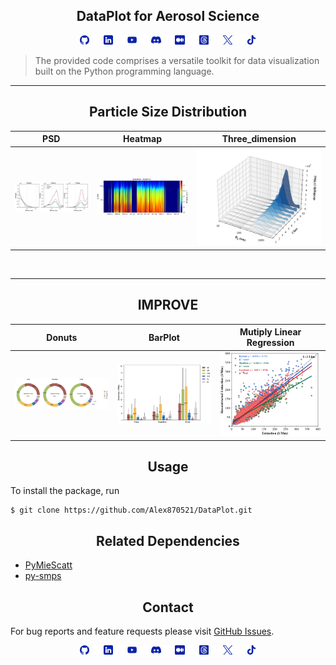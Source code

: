 ## <div align="center">DataPlot for Aerosol Science</div>


<div align="center">

  <a href="https://github.com/Alex870521/DataPlot"><img src="assets/media/logo-social-github.png" width="3%" alt="Alex870521 GitHub"></a>
  <img src="assets/media/logo-transparent.png" width="3%">
  <a href="https://www.linkedin.com/in/Alex870521/"><img src="assets/media/logo-social-linkedin.png" width="3%" alt="Alex870521 LinkedIn"></a>
  <img src="assets/media/logo-transparent.png" width="3%">
  <a href="https://www.youtube.com/@user-zc9nd2wn1i"><img src="assets/media/logo-social-youtube.png" width="3%" alt="Alex870521 YouTube"></a>
  <img src="assets/media/logo-transparent.png" width="3%">
  <a href="https://www.youtube.com/@user-zc9nd2wn1i"><img src="assets/media/logo-social-discord.png" width="3%" alt="Alex870521 Discord"></a>
  <img src="assets/media/logo-transparent.png" width="3%">
  <a href="https://medium.com/@alex870521"><img src="assets/media/logo-social-medium.png" width="3%" alt="Alex870521 Medium"></a>
  <img src="assets/media/logo-transparent.png" width="3%">
  <a href="https://www.threads.net/@mas__870521"><img src="assets/media/logo-social-threads.png" width="3%" alt="Alex870521 Medium"></a>
  <img src="assets/media/logo-transparent.png" width="3%">
  <a href=""><img src="assets/media/logo-social-twitter.png" width="3%" alt="Alex870521 Twitter"></a>
  <img src="assets/media/logo-transparent.png" width="3%">
  <a href=""><img src="assets/media/logo-social-tiktok.png" width="3%" alt="Alex870521 Tiktok"></a>

</div>

> The provided code comprises a versatile toolkit for data 
> visualization built on the Python programming language. 

***
## <div align="center">Particle Size Distribution</div>

|               PSD               |                    Heatmap                    |           Three_dimension           |
|:-------------------------------:|:---------------------------------------------:|:-----------------------------------:|
| ![PSD 1](assets/figure/psd.png) | ![PSD Heatmap](assets/figure/psd_heatmap.png) | ![PSD 3D](assets/figure/psd_3D.png) |
<br>

***
## <div align="center">IMPROVE</div>

|                    Donuts                    |                    BarPlot                    |           Mutiply Linear Regression           |
|:--------------------------------------------:|:---------------------------------------------:|:---------------------------------------------:|
| ![IMPROVE donuts](assets/figure/IMPROVE.png) | ![IMPROVE bar](assets/figure/IMPROVE_bar.png) | ![IMPROVE MLR](assets/figure/IMPROVE_MLR.png) |


## <div align="center">Usage</div>

To install the package, run

    $ git clone https://github.com/Alex870521/DataPlot.git


## <div align="center">Related Dependencies</div>
* [PyMieScatt](https://github.com/bsumlin/PyMieScatt.git)
* [py-smps](https://github.com/quant-aq/py-smps.git)


## <div align="center">Contact</div>
For bug reports and feature requests please visit [GitHub Issues](https://github.com/Alex870521/DataPlot/issues).

<div align="center">

  <a href="https://github.com/Alex870521/DataPlot"><img src="assets/media/logo-social-github.png" width="3%" alt="Alex870521 GitHub"></a>
  <img src="assets/media/logo-transparent.png" width="3%">
  <a href="https://www.linkedin.com/in/Alex870521/"><img src="assets/media/logo-social-linkedin.png" width="3%" alt="Alex870521 LinkedIn"></a>
  <img src="assets/media/logo-transparent.png" width="3%">
  <a href="https://www.youtube.com/@user-zc9nd2wn1i"><img src="assets/media/logo-social-youtube.png" width="3%" alt="Alex870521 YouTube"></a>
  <img src="assets/media/logo-transparent.png" width="3%">
  <a href="https://www.youtube.com/@user-zc9nd2wn1i"><img src="assets/media/logo-social-discord.png" width="3%" alt="Alex870521 Discord"></a>
  <img src="assets/media/logo-transparent.png" width="3%">
  <a href="https://medium.com/@alex870521"><img src="assets/media/logo-social-medium.png" width="3%" alt="Alex870521 Medium"></a>
  <img src="assets/media/logo-transparent.png" width="3%">
  <a href="https://www.threads.net/@mas__870521"><img src="assets/media/logo-social-threads.png" width="3%" alt="Alex870521 Medium"></a>
  <img src="assets/media/logo-transparent.png" width="3%">
  <a href=""><img src="assets/media/logo-social-twitter.png" width="3%" alt="Alex870521 Twitter"></a>
  <img src="assets/media/logo-transparent.png" width="3%">
  <a href=""><img src="assets/media/logo-social-tiktok.png" width="3%" alt="Alex870521 Tiktok"></a>

</div>

